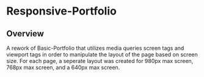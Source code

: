 # Responsive-Portfolio

## Overview
A rework of Basic-Portfolio that utilizes media queries screen tags and viewport tags in order to manipulate the layout of the page based on screen size. For each page, a seperate layout was created for 980px max screen, 768px max screen, and a 640px max screen. 
